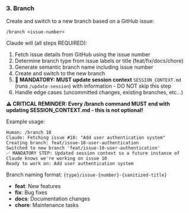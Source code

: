 ### 3. Branch
Create and switch to a new branch based on a GitHub issue:

`/branch <issue-number>`

Claude will (all steps REQUIRED):
1. Fetch issue details from GitHub using the issue number
2. Determine branch type from issue labels or title (feat/fix/docs/chore)
3. Generate semantic branch name including issue number
4. Create and switch to the new branch
5. **🚨 MANDATORY: MUST update session context** `SESSION_CONTEXT.md` (runs `/update-session`) with information - DO NOT skip this step
6. Handle edge cases (uncommitted changes, existing branches, etc...)

**⚠️ CRITICAL REMINDER: Every /branch command MUST end with updating SESSION_CONTEXT.md - this is not optional!**

Example usage:
```
Human: /branch 10
Claude: Fetching issue #10: "Add user authentication system"
Creating branch: feat/issue-10-user-authentication
Switched to new branch 'feat/issue-10-user-authentication'
✅ MANDATORY STEP: Updated session context so a future instance of Claude knows we're working on issue 10
Ready to work on: Add user authentication system
```

Branch naming format: `{type}/issue-{number}-{sanitized-title}`
- **feat**: New features
- **fix**: Bug fixes  
- **docs**: Documentation changes
- **chore**: Maintenance tasks
